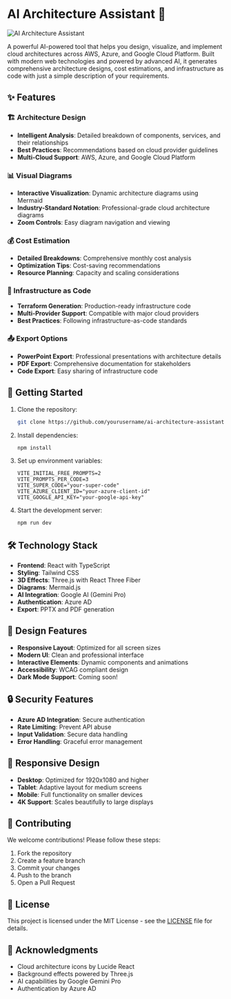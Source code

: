 # AI Architecture Assistant 🚀

![AI Architecture Assistant](https://images.unsplash.com/photo-1451187580459-43490279c0fa?auto=format&fit=crop&q=80&w=2000&h=400)

A powerful AI-powered tool that helps you design, visualize, and implement cloud architectures across AWS, Azure, and Google Cloud Platform. Built with modern web technologies and powered by advanced AI, it generates comprehensive architecture designs, cost estimations, and infrastructure as code with just a simple description of your requirements.

## ✨ Features

### 🏗️ Architecture Design
- **Intelligent Analysis**: Detailed breakdown of components, services, and their relationships
- **Best Practices**: Recommendations based on cloud provider guidelines
- **Multi-Cloud Support**: AWS, Azure, and Google Cloud Platform

### 📊 Visual Diagrams
- **Interactive Visualization**: Dynamic architecture diagrams using Mermaid
- **Industry-Standard Notation**: Professional-grade cloud architecture diagrams
- **Zoom Controls**: Easy diagram navigation and viewing

### 💰 Cost Estimation
- **Detailed Breakdowns**: Comprehensive monthly cost analysis
- **Optimization Tips**: Cost-saving recommendations
- **Resource Planning**: Capacity and scaling considerations

### 🔧 Infrastructure as Code
- **Terraform Generation**: Production-ready infrastructure code
- **Multi-Provider Support**: Compatible with major cloud providers
- **Best Practices**: Following infrastructure-as-code standards

### 📤 Export Options
- **PowerPoint Export**: Professional presentations with architecture details
- **PDF Export**: Comprehensive documentation for stakeholders
- **Code Export**: Easy sharing of infrastructure code

## 🚀 Getting Started

1. Clone the repository:
   ```bash
   git clone https://github.com/yourusername/ai-architecture-assistant.git
   ```

2. Install dependencies:
   ```bash
   npm install
   ```

3. Set up environment variables:
   ```env
   VITE_INITIAL_FREE_PROMPTS=2
   VITE_PROMPTS_PER_CODE=3
   VITE_SUPER_CODE="your-super-code"
   VITE_AZURE_CLIENT_ID="your-azure-client-id"
   VITE_GOOGLE_API_KEY="your-google-api-key"
   ```

4. Start the development server:
   ```bash
   npm run dev
   ```

## 🛠️ Technology Stack

- **Frontend**: React with TypeScript
- **Styling**: Tailwind CSS
- **3D Effects**: Three.js with React Three Fiber
- **Diagrams**: Mermaid.js
- **AI Integration**: Google AI (Gemini Pro)
- **Authentication**: Azure AD
- **Export**: PPTX and PDF generation

## 🎨 Design Features

- **Responsive Layout**: Optimized for all screen sizes
- **Modern UI**: Clean and professional interface
- **Interactive Elements**: Dynamic components and animations
- **Accessibility**: WCAG compliant design
- **Dark Mode Support**: Coming soon!

## 🔒 Security Features

- **Azure AD Integration**: Secure authentication
- **Rate Limiting**: Prevent API abuse
- **Input Validation**: Secure data handling
- **Error Handling**: Graceful error management

## 📱 Responsive Design

- **Desktop**: Optimized for 1920x1080 and higher
- **Tablet**: Adaptive layout for medium screens
- **Mobile**: Full functionality on smaller devices
- **4K Support**: Scales beautifully to large displays

## 🤝 Contributing

We welcome contributions! Please follow these steps:

1. Fork the repository
2. Create a feature branch
3. Commit your changes
4. Push to the branch
5. Open a Pull Request

## 📄 License

This project is licensed under the MIT License - see the [LICENSE](LICENSE) file for details.

## 🙏 Acknowledgments

- Cloud architecture icons by Lucide React
- Background effects powered by Three.js
- AI capabilities by Google Gemini Pro
- Authentication by Azure AD
